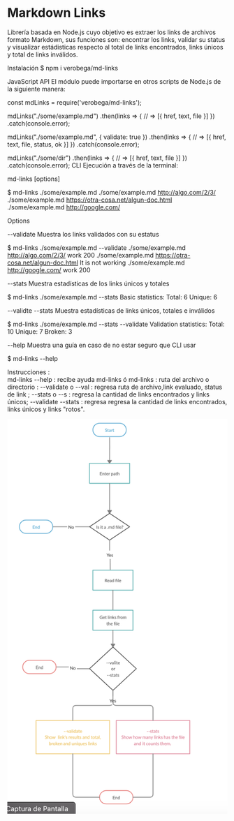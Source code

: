 # Markdown Links

Librería basada en Node.js cuyo objetivo es extraer los links de archivos formato Markdown, sus funciones son: encontrar los links, validar su status y visualizar estádisticas respecto al total de links encontrados, links únicos y total de links inválidos.

Instalación
$ npm i verobega/md-links

JavaScript API
El módulo puede importarse en otros scripts de Node.js de la siguiente manera:

const mdLinks = require('verobega/md-links');


mdLinks("./some/example.md")
  .then(links => {
    // => [{ href, text, file }]
  })
  .catch(console.error);

mdLinks("./some/example.md", { validate: true })
  .then(links => {
    // => [{ href, text, file, status, ok }]
  })
  .catch(console.error);

mdLinks("./some/dir")
  .then(links => {
    // => [{ href, text, file }]
  })
  .catch(console.error);
CLI
Ejecución a través de la terminal:

md-links <path-to-file> [options]

$ md-links ./some/example.md
./some/example.md http://algo.com/2/3/ 
./some/example.md https://otra-cosa.net/algun-doc.html
./some/example.md http://google.com/

Options

--validate
Muestra los links validados con su estatus

$ md-links ./some/example.md --validate
./some/example.md http://algo.com/2/3/ work 200 
./some/example.md https://otra-cosa.net/algun-doc.html It is not working
./some/example.md http://google.com/ work 200

--stats
Muestra estadísticas de los links únicos y totales

$ md-links ./some/example.md --stats
Basic statistics:
Total: 6
Unique: 6

--validte --stats
Muestra estadísticas de links únicos, totales e inválidos

$ md-links ./some/example.md --stats --validate
Validation statistics:
Total: 10
Unique: 7
Broken: 3

--help
Muestra una guía en caso de no estar seguro que CLI usar

$ md-links --help

Instrucciones :  
 md-links --help : recibe ayuda 
 md-links <path> ó 
 md-links <path> <options> 
 <path> : ruta del archivo o directorio 
 <options> : 
 --validate o --val : regresa ruta de archivo,link evaluado, status de link ; 
 --stats o --s : regresa la cantidad de links encontrados y links únicos; 
 --validate --stats : regresa regresa la cantidad de links encontrados, links únicos
y links "rotos".


<img src= "images/Captura de Pantalla 2020-06-02 a la(s) 12.23.30.png">

